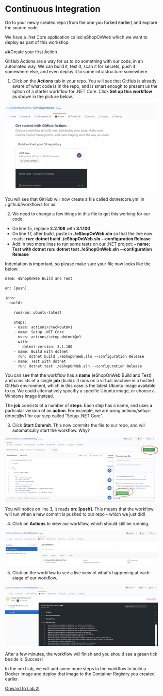 # Continuous Integration

Go to your newly created repo (from the one you forked earlier) and explore the source code.

We have a .Net Core application called eShopOnWeb which we want to deploy as part of this workshop.

##Create your first Action

GitHub Actions are a way for us to do something with our code, in an automated way.  We can build it, test it, scan it for secrets, push it somewhere else, and even deploy it to some infrastructure somewhere.  

1. Click on the **Actions** tab in your repo.  You will see that GitHub is already aware of what code is in the repo, and is smart enough to present us the option of a starter workflow for .NET Core.  Click **Set up this workflow** as shown in the picture below.

<img src="imgs/FirstAction.PNG">

You will see that GitHub will now create a file called dotnetcore.yml in /.github/workflows for us.  

2. We need to change a few things in this file to get this working for our code. 

- On line 15, replace **2.2.108** with **3.1.100**
- On line 17, after build, paste in **./eShopOnWeb.sln** so that the line now reads: 
**run: dotnet build ./eShopOnWeb.sln --configuration Release**
- Add in two more lines to run some tests on our .NET project:
    **- name: Test with dotnet**
    **run: dotnet test ./eShopOnWeb.sln --configuration Release**

Indentation is important, so please make sure your file now looks like the below:

```
name: eShopOnWeb Build and Test

on: [push]

jobs:
  build:

    runs-on: ubuntu-latest

    steps:
    - uses: actions/checkout@v1
    - name: Setup .NET Core
      uses: actions/setup-dotnet@v1
      with:
        dotnet-version: 3.1.100
    - name: Build with dotnet
      run: dotnet build ./eShopOnWeb.sln --configuration Release
    - name: Test with dotnet
      run: dotnet test ./eShopOnWeb.sln --configuration Release
```
You can see that the workflow has a **name** (eShopOnWeb Build and Test) and consists of a single **job** (build).  It runs on a virtual machine in a hosted GitHub environment, which in this case is the latest Ubuntu image available to us.  We could alternatively specifiy a specific Ubuntu image, or choose a Windows image instead. 

The **job** consists of a number of **steps**. Each step has a name, and uses a particular version of an **action**. For example, we are using actions/setup-dotnet@v1 for our step called "Setup .NET Core". 

3. Click **Start Commit**.  This now commits the file to our repo, and will automatically start the workflow.  Why? 

<img src="imgs/CommitIt.PNG">

You will notice on line 3, it reads **on: [push]**. This means that the workflow will run when a new commit is pushed to our repo - which we just did!


4. Click on **Actions** to view our workflow, which should still be running. 

<img src="imgs/Workflow.PNG">

5. Click on the workflow to see a live view of what's happening at each stage of our workflow.

<img src="imgs/Workflow2.PNG">

After a few minutes, the workflow will finish and you should see a green tick beside it.  Success!

In the next lab, we will add some more steps to the workflow to build a Docker image and deploy that image to the Container Registry you created earlier.

[Onward to Lab 2!](docs/labs/lab.2/lab.2.md)